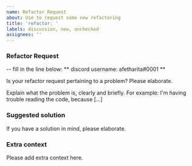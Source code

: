 ```yaml
---
name: Refactor Request
about: Use to request some new refactoring
title: 'refactor: '
labels: discussion, new, unchecked
assignees: ''
---
```



### Refactor Request

-- fill in the line below:
** discord username: afetharita#0001 **

Is your refactor request pertaining to a problem? Please elaborate.

Explain what the problem is, clearly and briefly. For example: I'm having trouble reading the code, because [...]


### Suggested solution

If you have a solution in mind, please elaborate.

### Extra context

Please add extra context here.
